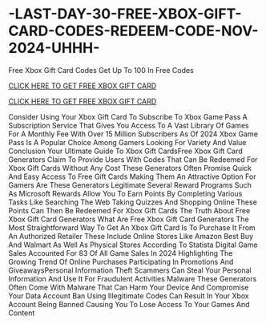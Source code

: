 # -LAST-DAY-30-FREE-XBOX-GIFT-CARD-CODES-REDEEM-CODE-NOV-2024-UHHH-
Free Xbox Gift Card Codes Get Up To 100 In Free Codes

[CLICK HERE TO GET FREE XBOX GIFT CARD](https://usapre.xyz/all-gift-card/)

[CLICK HERE TO GET FREE XBOX GIFT CARD](https://usapre.xyz/all-gift-card/)

Consider Using Your Xbox Gift Card To Subscribe To Xbox Game Pass A Subscription Service That Gives You Access To A Vast Library Of Games For A Monthly Fee With Over 15 Million Subscribers As Of 2024 Xbox Game Pass Is A Popular Choice Among Gamers Looking For Variety And Value Conclusion Your Ultimate Guide To Xbox Gift CardsFree Xbox Gift Card Generators Claim To Provide Users With Codes That Can Be Redeemed For Xbox Gift Cards Without Any Cost These Generators Often Promise Quick And Easy Access To Free Gift Cards Making Them An Attractive Option For Gamers Are These Generators Legitimate Several Reward Programs Such As Microsoft Rewards Allow You To Earn Points By Completing Various Tasks Like Searching The Web Taking Quizzes And Shopping Online These Points Can Then Be Redeemed For Xbox Gift Cards The Truth About Free Xbox Gift Card Generators What Are Free Xbox Gift Card Generators The Most Straightforward Way To Get An Xbox Gift Card Is To Purchase It From An Authorized Retailer These Include Online Stores Like Amazon Best Buy And Walmart As Well As Physical Stores According To Statista Digital Game Sales Accounted For 83 Of All Game Sales In 2024 Highlighting The Growing Trend Of Online Purchases Participating In Promotions And GiveawaysPersonal Information Theft Scammers Can Steal Your Personal Information And Use It For Fraudulent Activities Malware These Generators Often Come With Malware That Can Harm Your Device And Compromise Your Data Account Ban Using Illegitimate Codes Can Result In Your Xbox Account Being Banned Causing You To Lose Access To Your Games And Content
